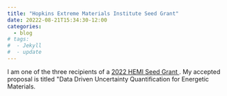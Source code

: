 ```yaml
---
title: "Hopkins Extreme Materials Institute Seed Grant"
date: 20222-08-21T15:34:30-12:00
categories:
  - blog
# tags:
#  - Jekyll
#  - update
---
```



 I am one of the three recipients of a <a href="https://engineering.jhu.edu/case/news/dimitris-giovanis-receives-2022-hemi-seed-grant/" target="_blank">2022 HEMI Seed Grant </a>. My accepted proposal is titled "Data Driven Uncertainty Quantification for Energetic Materials.

